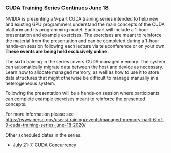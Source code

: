 ### CUDA Training Series Continues June 18

NVIDIA is presenting a 9-part CUDA training series intended to help new and 
existing GPU programmers understand the main concepts of the CUDA platform and 
its programming model. Each part will include a 1-hour presentation and example 
exercises. The exercises are meant to reinforce the material from the 
presentation and can be completed during a 1-hour hands-on session following 
each lecture via teleconference or on your own. **These events are being held 
exclusively online.**

The sixth training in the series covers CUDA managed memory. The system can
automatically migrate data between the host and device as necessary. Learn how
to allocate managed memory, as well as how to use it to store data structures
that might otherwise be difficult to manage manually in a heterogeneous system.

Following the presentation will be a hands-on session where participants can 
complete example exercises meant to reinforce the presented concepts. 

For more information please see 
<https://www.nersc.gov/users/training/events/managed-memory-part-6-of-9-cuda-training-series-june-18-2020/>

Other scheduled dates in the series:
- July 21: 7. [CUDA Concurrency](https://www.nersc.gov/users/training/events/cuda-concurrency-part-7-of-9-cuda-training-series-july-21-2020/)
